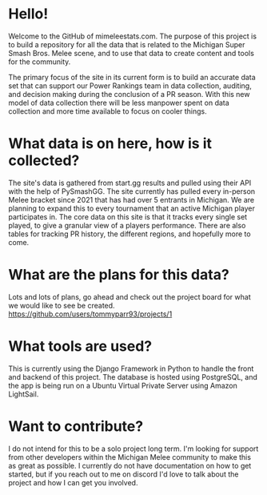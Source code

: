
# Hello!
Welcome to the GitHub of mimeleestats.com. The purpose of this project is to build a repository for all the data that is
related to the Michigan Super Smash Bros. Melee scene, and to use that data to create content and tools for the community.

The primary focus of the site in its current form is to build an accurate data set that can support our Power Rankings team
in data collection, auditing, and decision making during the conclusion of a PR season. With this new model of data collection
there will be less manpower spent on data collection and more time available to focus on cooler things.

# What data is on here, how is it collected?
The site's data is gathered from start.gg results and pulled using their API with the help of PySmashGG. The site currently 
has pulled every in-person Melee bracket since 2021 that has had over 5 entrants in Michigan. We are planning to expand this
to every tournament that an active Michigan player participates in. The core data on this site is that it tracks every single 
set played, to give a granular view of a players performance. There are also tables for tracking PR history, the different regions,
and hopefully more to come.

# What are the plans for this data?
Lots and lots of plans, go ahead and check out the project board for what we would like to see be created.
https://github.com/users/tommyparr93/projects/1


# What tools are used?
This is currently using the Django Framework in Python to handle the front and backend of this project. The database is hosted
using PostgreSQL, and the app is being run on a Ubuntu Virtual Private Server using Amazon LightSail.

# Want to contribute?
I do not intend for this to be a solo project long term. I'm looking for support from other developers within the Michigan Melee
community to make this as great as possible. I currently do not have documentation on how to get started, but if you reach out to me on discord
I'd love to talk about the project and how I can get you involved.
